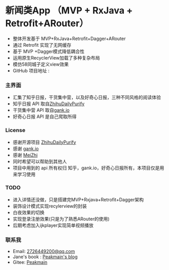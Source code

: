 # 新闻类App （MVP + RxJava + Retrofit+ARouter）

* 整体开发基于 MVP+RxJava+Retrofit+Dagger+ARouter
* 通过 Retrofit 实现了无网缓存
* 基于 MVP +Dagger模式降低耦合性
* 运用原生RecyclerView加载了多种复杂布局
* 模仿58同城子定义view效果
* GitHub 项目地址 : []()

### 主界面
* 汇集了知乎日报，干货集中营，以及好奇心日报，三种不同风格的阅读体验
* 知乎日报 API 取自[ZhihuDailyPurify](https://github.com/izzyleung/ZhihuDailyPurify/wiki/%E7%9F%A5%E4%B9%8E%E6%97%A5%E6%8A%A5-API-%E5%88%86%E6%9E%90)
* 干货集中营 API 取自[gank.io](http://gank.io/api)
* 好奇心日报 API 是自己爬取所得

### License
* 感谢开源项目 [ZhihuDailyPurify](https://github.com/izzyleung/ZhihuDailyPurify/wiki/%E7%9F%A5%E4%B9%8E%E6%97%A5%E6%8A%A5-API-%E5%88%86%E6%9E%90)
* 感谢 [gank.io](http://gank.io/api)
* 感谢 [MeiZhi](https://github.com/drakeet/Meizhi)
* 同时希望可以帮助到其他人
* 项目中用到的 api 所有权归 知乎，gank.io，好奇心日报所有，本项目仅是用来学习使用
### TODO
* 进入详情还没做，只是搭建完MVP+Rxjava+Retrofit+Dagger架构
* 装饰设计模式实现recylerview的封装
* 白夜效果的切换
* 实现登录注册效果(只是为了熟悉ARouter的使用)
* 后期考虑加入ijkplayer实现简单视频播放
### 联系我
* Email: 2726449200@qq.com
* Jane's book : [Peakmain's blog](https://www.jianshu.com/u/3ff32f5aea98)
* Gitee: [Peakmain](https://gitee.com/yijia_cn/events)
